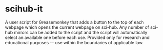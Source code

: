 # scihub-it
A user script for Greasemonkey that adds a button to the top of each webpage which opens the current webpage on sci-hub. Any number of sci-hub mirrors can be added to the script and the script will automatically select an available one before each use. Provided only for research and educational purposes -- use within the boundaries of applicable law.
